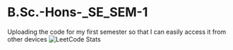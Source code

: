 # B.Sc.-Hons-_SE_SEM-1
Uploading the code for my first semester so that I can easily access it from other devices
![LeetCode Stats](https://leetcard.jacoblin.cool/not-milangurung?theme=dark&font=Averia%20Sans%20Libre)
